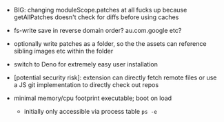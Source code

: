 - BIG: changing moduleScope.patches at all fucks up because getAllPatches doesn't check for diffs before using caches

- fs-write save in reverse domain order? au.com.google etc?

- optionally write patches as a folder, so the the assets can reference sibling images etc within the folder

- switch to Deno for extremely easy user installation

- [potential security risk]: extension can directly fetch remote files or use a JS git implementation to directly check out repos

- minimal memory/cpu footprint executable; boot on load
	- initially only accessible via process table `ps -e`